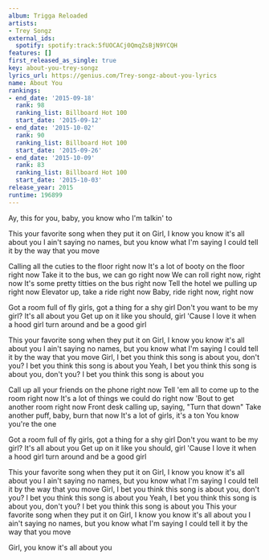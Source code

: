 ```yaml
---
album: Trigga Reloaded
artists:
- Trey Songz
external_ids:
  spotify: spotify:track:5fUOCACj0QmqZsBjN9YCQH
features: []
first_released_as_single: true
key: about-you-trey-songz
lyrics_url: https://genius.com/Trey-songz-about-you-lyrics
name: About You
rankings:
- end_date: '2015-09-18'
  rank: 98
  ranking_list: Billboard Hot 100
  start_date: '2015-09-12'
- end_date: '2015-10-02'
  rank: 90
  ranking_list: Billboard Hot 100
  start_date: '2015-09-26'
- end_date: '2015-10-09'
  rank: 83
  ranking_list: Billboard Hot 100
  start_date: '2015-10-03'
release_year: 2015
runtime: 196899
---
```

Ay, this for you, baby, you know who I'm talkin' to


This your favorite song when they put it on
Girl, I know you know it's all about you
I ain't saying no names, but you know what I'm saying
I could tell it by the way that you move


Calling all the cuties to the floor right now
It's a lot of booty on the floor right now
Take it to the bus, we can go right now
We can roll right now, right now
It's some pretty titties on the bus right now
Tell the hotel we pulling up right now
Elevator up, take a ride right now
Baby, ride right now, right now


Got a room full of fly girls, got a thing for a shy girl
Don't you want to be my girl? It's all about you
Get up on it like you should, girl
'Cause I love it when a hood girl turn around and be a good girl


This your favorite song when they put it on
Girl, I know you know it's all about you
I ain't saying no names, but you know what I'm saying
I could tell it by the way that you move
Girl, I bet you think this song is about you, don't you?
I bet you think this song is about you
Yeah, I bet you think this song is about you, don't you?
I bet you think this song is about you


Call up all your friends on the phone right now
Tell 'em all to come up to the room right now
It's a lot of things we could do right now
'Bout to get another room right now
Front desk calling up, saying, "Turn that down"
Take another puff, baby, burn that now
It's a lot of girls, it's a ton
You know you're the one


Got a room full of fly girls, got a thing for a shy girl
Don't you want to be my girl? It's all about you
Get up on it like you should, girl
'Cause I love it when a hood girl turn around and be a good girl


This your favorite song when they put it on
Girl, I know you know it's all about you
I ain't saying no names, but you know what I'm saying
I could tell it by the way that you move
Girl, I bet you think this song is about you, don't you?
I bet you think this song is about you
Yeah, I bet you think this song is about you, don't you?
I bet you think this song is about you
This your favorite song when they put it on
Girl, I know you know it's all about you
I ain't saying no names, but you know what I'm saying
I could tell it by the way that you move


Girl, you know it's all about you
